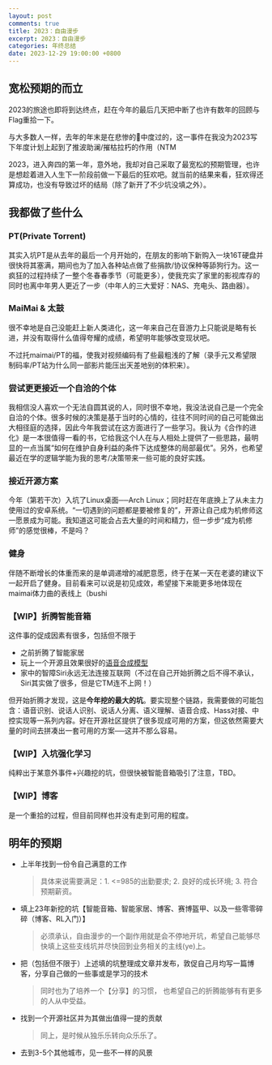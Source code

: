 ```yaml
---
layout: post
comments: true
title: 2023：自由漫步
excerpt: 2023：自由漫步
categories: 年终总结
date: 2023-12-29 19:00:00 +0800
---
```


## 宽松预期的而立

2023的旅途也即将到达终点，赶在今年的最后几天把中断了也许有数年的回顾与Flag重拾一下。

与大多数人一样，去年的年末是在悲惨的🐑中度过的，这一事件在我没为2023写下年度计划上起到了推波助澜/摧枯拉朽的作用（NTM

2023，进入奔四的第一年，意外地，我却对自己采取了最宽松的预期管理，也许是想趁着进入人生下一阶段前做一下最后的狂欢吧。就当前的结果来看，狂欢得还算成功，也没有导致过坏的结局（除了新开了不少坑没填之外）。

<!--more-->

## 我都做了些什么

### PT(Private Torrent)

其实入坑PT是从去年的最后一个月开始的，在朋友的影响下新购入一块16T硬盘并很快将其塞满，期间也为了加入各种站点做了些捐款/协议保种等舔狗行为。这一疯狂的过程持续了一整个冬春春季节（可能更多），使我充实了家里的影视库存的同时也离中年男人更近了一步（中年人的三大爱好：NAS、充电头、路由器）。

### MaiMai & 太鼓

很不幸地是自己没能赶上新人类进化，这一年来自己在音游力上只能说是略有长进，并没有取得什么值得夸耀的成绩，希望明年能够改变现状吧。

不过托maimai/PT的福，使我对视频编码有了些最粗浅的了解（录手元又希望限制码率/PT站为什么同一部影片能压出天差地别的体积来）。

### 尝试更更接近一个自洽的个体

我相信没人喜欢一个无法自圆其说的人，同时很不幸地，我没法说自己是一个完全自洽的个体。很多时候的决策是基于当时的心情的，往往不同时间的自己可能做出大相径庭的选择，因此今年我尝试在这方面进行了一些学习。我认为《合作的进化》是一本很值得一看的书，它给我这个I人在与人相处上提供了一些思路，最明显的一点当属“如何在维护自身利益的条件下达成整体的局部最优”。另外，也希望最近在学的逻辑学能为我的思考/决策带来一些可能的良好实践。

### 接近开源方案

今年（第若干次）入坑了Linux桌面──Arch Linux；同时赶在年底换上了从未主力使用过的安卓系统。“一切遇到的问题都是要被修复的”，开源让自己成为机修师这一愿景成为可能。我知道这可能会占去大量的时间和精力，但一步步“成为机修师”的感觉很棒，不是吗？

### 健身

伴随不断增长的体重而来的是单调递增的减肥意愿，终于在某一天在老婆的建议下一起开启了健身。目前看来可以说是初见成效，希望接下来能更多地体现在maimai体力曲的表线上（bushi

### 【WIP】折腾智能音箱

这件事的促成因素有很多，包括但不限于

- 之前折腾了智能家居
- 玩上一个开源且效果很好的[语音合成模型](https://github.com/fishaudio/Bert-VITS2)
- 家中的智障Siri永远无法连接互联网（不过在自己开始折腾之后不得不承认，Siri其实做了很多，但是它TM连不上网！）

但开始折腾才发现，这是**今年挖的最大的坑**。要实现整个链路，我需要做的可能包含：语音识别、说话人识别、说话人分离、语义理解、语音合成、Hass对接、中控实现等一系列内容。好在开源社区提供了很多现成可用的方案，但这依然需要大量的时间去拼凑出一套可用的方案──这并不那么容易。

### 【WIP】入坑强化学习

纯粹出于某意外事件+兴趣挖的坑，但很快被智能音箱吸引了注意，TBD。

### 【WIP】博客

是一个重拾的过程，但目前同样也并没有走到可用的程度。

## 明年的预期

- 上半年找到一份令自己满意的工作

  > 具体来说需要满足：1. <=985的出勤要求; 2. 良好的成长环境; 3. 符合预期薪资。

- 填上23年新挖的坑【智能音箱、智能家居、博客、赛博盔甲、以及一些零零碎碎（博客、RL入门）】

  > 必须承认，自由漫步的一个副作用就是会不停地开坑，希望自己能够尽快填上这些支线坑并尽快回到业务相关的主线(ye)上。

- 把（包括但不限于）上述填的坑整理成文章并发布，敦促自己月均写一篇博客，分享自己做的一些事或是学习的技术

  > 同时也为了培养一个【分享】的习惯， 也希望自己的折腾能够有有更多的人从中受益。

- 找到一个开源社区并为其做出值得一提的贡献

  > 同上，是时候从独乐乐转向众乐乐了。

- 去到3-5个其他城市，见一些不一样的风景
